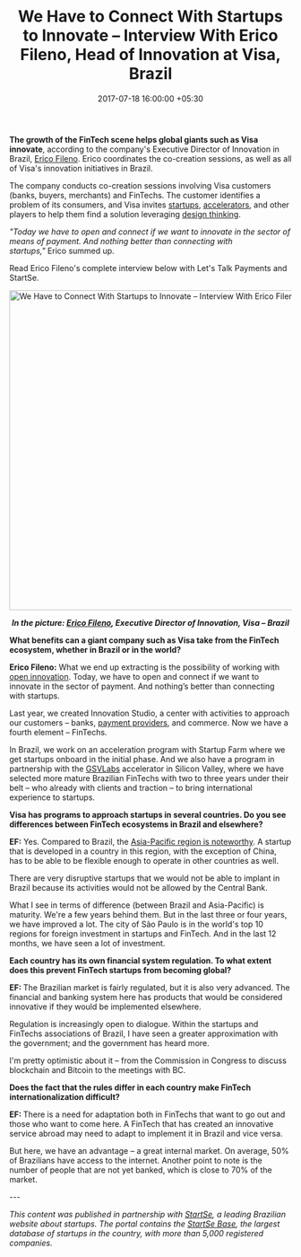 ﻿---
title: We Have to Connect With Startups to Innovate – Interview With Erico Fileno,
  Head of Innovation at Visa, Brazil
date: 2017-07-18 16:00:00 +05:30
categories:
- Fintech
- Innovation
- Insights
- Interviews
- Startups
tags:
- Brazil
- insights
- Interview
- South America
- US
Person: Sílvio Crespo
category:
- Fintech
- Innovation
- Insights
- Interviews
- Startups
Markets:
- Brazil
- insights
- Interview
- South America
- US
type: post
status: publish
layout: post
---

<p><b>The growth of the FinTech scene helps global giants such as Visa innovate</b>, according to the company's Executive Director of Innovation in Brazil, <a href="http://linkedin.com/in/efileno" target="_blank" rel="noopener noreferrer">Erico Fileno</a>. Erico coordinates the co-creation sessions, as well as all of Visa's innovation initiatives in Brazil.</p>
<p>The company conducts co-creation sessions involving Visa customers (banks, buyers, merchants) and FinTechs. The customer identifies a problem of its consumers, and Visa invites <a href="https://medici.letstalkpayments.com/" target="_blank" rel="noopener noreferrer">startups</a>, <a href="https://letstalkpayments.com/88-international-startup-accelerators-incubators-innovation-labs-nurturing-innovators-in-financial-services/" target="_blank" rel="noopener noreferrer">accelerators</a>, and other players to help them find a solution leveraging <a href="https://letstalkpayments.com/design-thinking-global-business-landscape-research-report-by-medici/" target="_blank" rel="noopener noreferrer">design thinking</a>.</p>
<p><i>"Today we have to open and connect if we want to innovate in the sector of means of payment. And nothing better than connecting with startups," </i>Erico summed up.</p>
<p>Read Erico Fileno's complete interview below with Let's Talk Payments and StartSe.</p>
<p><img class="aligncenter size-full wp-image-27183" src="https://s3-us-west-2.amazonaws.com/go-medici/uploads/2017/07/Brazil-1.png" alt="We Have to Connect With Startups to Innovate – Interview With Erico Fileno, Head of Innovation at Visa, Brazil" width="855" height="570" /></p>
<p style="text-align: center;"><strong><i>In the picture: </i><a href="http://linkedin.com/in/efileno" target="_blank" rel="noopener noreferrer"><i>Erico Fileno</i></a><i>, Executive Director of Innovation, Visa – Brazil</i></strong></p>
<p><b>What benefits can a giant company such as Visa take from the FinTech ecosystem, whether in Brazil or in the world?</b></p>
<p><b>Erico Fileno:</b> What we end up extracting is the possibility of working with <a href="https://letstalkpayments.com/how-prepared-are-banks-for-open-innovation/" target="_blank" rel="noopener noreferrer">open innovation</a>. Today, we have to open and connect if we want to innovate in the sector of payment. And nothing’s better than connecting with startups.</p>
<p>Last year, we created Innovation Studio, a center with activities to approach our customers – banks, <a href="https://medici.letstalkpayments.com/">payment providers</a>, and commerce. Now we have a fourth element – FinTechs.</p>
<p>In Brazil, we work on an acceleration program with Startup Farm where we get startups onboard in the initial phase. And we also have a program in partnership with the <a href="http://gsvlabs.com/" target="_blank" rel="noopener noreferrer">GSVLabs</a> accelerator in Silicon Valley, where we have selected more mature Brazilian FinTechs with two to three years under their belt – who already with clients and traction – to bring international experience to startups.</p>
<p><b>Visa has programs to approach startups in several countries. Do you see differences between FinTech ecosystems in Brazil and elsewhere?</b></p>
<p><b>EF:</b> Yes. Compared to Brazil, the <a href="https://letstalkpayments.com/apac-to-lead-the-global-mobile-payments-market/" target="_blank" rel="noopener noreferrer">Asia-Pacific region is noteworthy</a>. A startup that is developed in a country in this region, with the exception of China, has to be able to be flexible enough to operate in other countries as well.</p>
<p>There are very disruptive startups that we would not be able to implant in Brazil because its activities would not be allowed by the Central Bank.</p>
<p>What I see in terms of difference (between Brazil and Asia-Pacific) is maturity. We're a few years behind them. But in the last three or four years, we have improved a lot. The city of São Paulo is in the world's top 10 regions for foreign investment in startups and FinTech. And in the last 12 months, we have seen a lot of investment.</p>
<p><b>Each country has its own financial system regulation. To what extent does this prevent FinTech startups from becoming global?</b></p>
<p><b>EF: </b>The Brazilian market is fairly regulated, but it is also very advanced. The financial and banking system here has products that would be considered innovative if they would be implemented elsewhere.</p>
<p>Regulation is increasingly open to dialogue. Within the startups and FinTechs associations of Brazil, I have seen a greater approximation with the government; and the government has heard more.</p>
<p>I'm pretty optimistic about it – from the Commission in Congress to discuss blockchain and Bitcoin to the meetings with BC.</p>
<p><b>Does the fact that the rules differ in each country make FinTech internationalization difficult?</b></p>
<p><b>EF: </b>There is a need for adaptation both in FinTechs that want to go out and those who want to come here. A FinTech that has created an innovative service abroad may need to adapt to implement it in Brazil and vice versa.</p>
<p>But here, we have an advantage – a great internal market. On average, 50% of Brazilians have access to the internet. Another point to note is the number of people that are not yet banked, which is close to 70% of the market.</p>
---
<p><i>This content was published in partnership with </i><a href="http://www.startse.com.br/" target="_blank" rel="noopener noreferrer"><i>StartSe</i></a><i>, a leading Brazilian website about startups. The portal contains the </i><a href="https://base.startse.com.br/" target="_blank" rel="noopener noreferrer"><i>StartSe Base</i></a><i>, the largest database of startups in the country, with more than 5,000 registered companies.</i></p>
